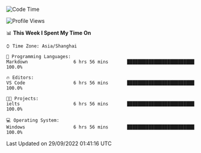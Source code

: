 <!--START_SECTION:waka-->
![Code Time](http://img.shields.io/badge/Code%20Time-203%20hrs%2047%20mins-blue)

![Profile Views](http://img.shields.io/badge/Profile%20Views-0-blue)

📊 **This Week I Spent My Time On** 

```text
⌚︎ Time Zone: Asia/Shanghai

💬 Programming Languages: 
Markdown                 6 hrs 56 mins       █████████████████████████   100.0%

🔥 Editors: 
VS Code                  6 hrs 56 mins       █████████████████████████   100.0%

🐱‍💻 Projects: 
ielts                    6 hrs 56 mins       █████████████████████████   100.0%

💻 Operating System: 
Windows                  6 hrs 56 mins       █████████████████████████   100.0%

```


 Last Updated on 29/09/2022 01:41:16 UTC
<!--END_SECTION:waka-->